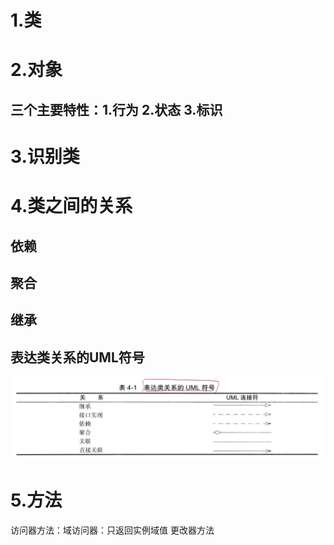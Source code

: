 # 1.类


# 2.对象
## 三个主要特性：1.行为 2.状态 3.标识

# 3.识别类


# 4.类之间的关系
## 依赖
## 聚合
## 继承
## 表达类关系的UML符号
![](images/2022-02-22-16-08-21.png)


# 5.方法
访问器方法：域访问器：只返回实例域值
更改器方法
